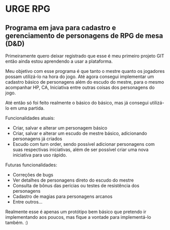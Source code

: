 # URGE RPG
## Programa em java para cadastro e gerenciamento de personagens de RPG de mesa (D&D) 

Primeiramente quero deixar registrado que esse é meu primeiro projeto GIT então ainda estou aprendendo a usar a plataforma.

Meu objetivo com esse programa é que tanto o mestre quanto os jogadores possam utilizá-lo na hora do jogo.
Até agora consegui implementar um cadastro básico de personagens além do escudo do mestre, para o mesmo 
acompanhar HP, CA, Iniciativa entre outras coisas dos personagens do jogo. 

Até então só foi feito realmente o básico do básico, mas já consegui utilizá-lo em uma partida.

Funcionalidades atuais:
- Criar, salvar e alterar um personagem básico
- Criar, salvar e alterar um escudo de mestre básico, adicionando personagens já criados
- Escudo com turn order, sendo possível adicionar personagens com suas respectivas iniciativas, além 
de ser possível criar uma nova iniciativa para uso rápido.

Futuras funcionalidades:
- Correções de bugs
- Ver detalhes de personagens direto do escudo do mestre
- Consulta de bônus das perícias ou testes de resistência dos personagens
- Cadastro de magias para personagens arcanos
- Entre outros...

Realmente esse é apenas um protótipo bem básico que pretendo ir implementando aos poucos, mas fique a vontade
para implementá-lo também. :) 

